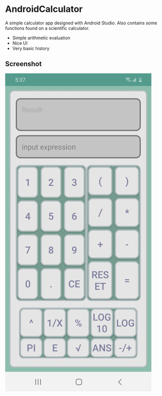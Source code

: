 # AndroidCalculator

A simple calculator app designed with Android Studio. Also contains some functions found on a scientific calculator.
- Simple arithmetic evaluation
- Nice UI
- Very basic history

## Screenshot
![Screenshot of app](Screenshots/Screenshot1.jpg)
